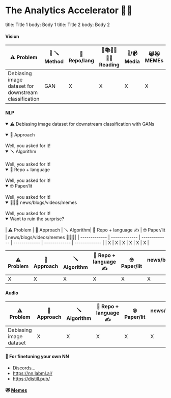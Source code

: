 # The Analytics Accelerator 🚀🦾

title: Title 1
body: Body 1
title: Title 2
body: Body 2


#### Vision
| ⚠️ Problem  | 🧮 🪛 Method | 🎁 Repo/lang | 📰📚👨‍🎓👩‍🎓 Reading | 📰/📹 Media | 😹😻 MEMEs |
| ------------- | ------------- | ------------- | ------------- |  ------------- | ------------- | 
| Debiasing image dataset for downstream classification | GAN | X | X | X | X | 236G 🖖 https://cs236g.stanford.edu/memes/1/


#### NLP

<details open>
<summary>⚠️ Debiasing image dataset for downstream classification with GANs </summary>
<br>
<details open>
<summary>🧮 Approach </summary>
<br>
Well, you asked for it!
</details>
<details open>
<summary>🪛 Algorithm </summary>
<br>
Well, you asked for it!
</details>
<details open>
<summary>🎁 Repo + language </summary>
<br>
Well, you asked for it!
</details>
<details open>
<summary>🤓 Paper/lit </summary>
<br>
Well, you asked for it!
</details>
<details open>
<summary>🥇🍾🥳 news/blogs/videos/memes </summary>
<br>
Well, you asked for it!
</details>
</details>


<details open>
<summary>Want to ruin the surprise?</summary>
<br>
| ⚠️ Problem  | 🧮 Approach  | 🪛 Algorithm| 🎁 Repo + language ✍️  | 🤓 Paper/lit | news/blogs/videos/memes 🥇🍾🥳| 
| ------------- | ------------- | ------------- | ------------- | ------------- |  ------------- |
| X | X | X | X | X | X | 
</details>


| ⚠️ Problem  | 🧮 Approach  | 🪛 Algorithm| 🎁 Repo + language ✍️  | 🤓 Paper/lit | news/blogs/videos/memes 🥇🍾🥳| 
| ------------- | ------------- | ------------- | ------------- | ------------- |  ------------- |
| X | X | X | X | X | X | 


#### Audio
| ⚠️ Problem  | 🧮 Approach  | 🪛 Algorithm  | 🎁 Repo + language ✍️  | 🤓 Paper/lit  | news/blogs/videos/memes 🥇🍾🥳| 
| ------------- | ------------- | ------------- | ------------- | ------------- |  ------------- |
| Debiasing image dataset | X | X | X | X | X | X | 


#### 🔮 For finetuning your own NN 
- Discords... 
- https://nn.labml.ai/
- https://distill.pub/


#### 😻 [Memes](https://github.com/)

